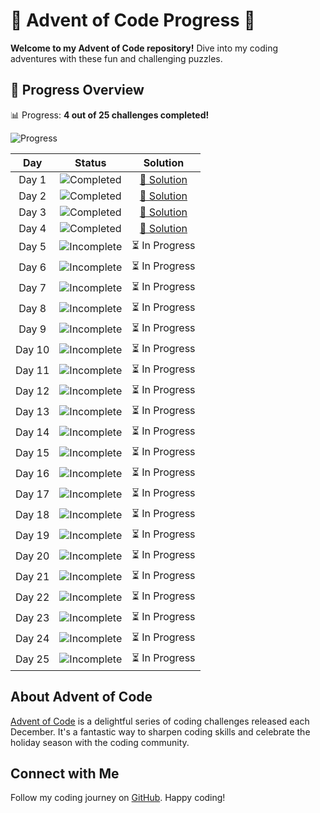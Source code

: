 
# 🎄 Advent of Code Progress 🌟

**Welcome to my Advent of Code repository!** Dive into my coding adventures with these fun and challenging puzzles.

## 🚀 Progress Overview

📊 Progress: **4 out of 25 challenges completed!**

![Progress](https://progress-bar.dev/16/?title=Completed&width=300)

| Day | Status | Solution |
|:---:|:------:|:--------:|
| Day 1 | ![Completed](https://img.shields.io/badge/Day%201-Completed-green) | [🔗 Solution](https://github.com/ziebamikolaj/advent-of-code/blob/main/Day1.cs) |
| Day 2 | ![Completed](https://img.shields.io/badge/Day%202-Completed-green) | [🔗 Solution](https://github.com/ziebamikolaj/advent-of-code/blob/main/Day2.cs) |
| Day 3 | ![Completed](https://img.shields.io/badge/Day%203-Completed-green) | [🔗 Solution](https://github.com/ziebamikolaj/advent-of-code/blob/main/Day3.cs) |
| Day 4 | ![Completed](https://img.shields.io/badge/Day%204-Completed-green) | [🔗 Solution](https://github.com/ziebamikolaj/advent-of-code/blob/main/Day4.cs) |
| Day 5 | ![Incomplete](https://img.shields.io/badge/Day%205-Incomplete-red) | ⏳ In Progress |
| Day 6 | ![Incomplete](https://img.shields.io/badge/Day%206-Incomplete-red) | ⏳ In Progress |
| Day 7 | ![Incomplete](https://img.shields.io/badge/Day%207-Incomplete-red) | ⏳ In Progress |
| Day 8 | ![Incomplete](https://img.shields.io/badge/Day%208-Incomplete-red) | ⏳ In Progress |
| Day 9 | ![Incomplete](https://img.shields.io/badge/Day%209-Incomplete-red) | ⏳ In Progress |
| Day 10 | ![Incomplete](https://img.shields.io/badge/Day%2010-Incomplete-red) | ⏳ In Progress |
| Day 11 | ![Incomplete](https://img.shields.io/badge/Day%2011-Incomplete-red) | ⏳ In Progress |
| Day 12 | ![Incomplete](https://img.shields.io/badge/Day%2012-Incomplete-red) | ⏳ In Progress |
| Day 13 | ![Incomplete](https://img.shields.io/badge/Day%2013-Incomplete-red) | ⏳ In Progress |
| Day 14 | ![Incomplete](https://img.shields.io/badge/Day%2014-Incomplete-red) | ⏳ In Progress |
| Day 15 | ![Incomplete](https://img.shields.io/badge/Day%2015-Incomplete-red) | ⏳ In Progress |
| Day 16 | ![Incomplete](https://img.shields.io/badge/Day%2016-Incomplete-red) | ⏳ In Progress |
| Day 17 | ![Incomplete](https://img.shields.io/badge/Day%2017-Incomplete-red) | ⏳ In Progress |
| Day 18 | ![Incomplete](https://img.shields.io/badge/Day%2018-Incomplete-red) | ⏳ In Progress |
| Day 19 | ![Incomplete](https://img.shields.io/badge/Day%2019-Incomplete-red) | ⏳ In Progress |
| Day 20 | ![Incomplete](https://img.shields.io/badge/Day%2020-Incomplete-red) | ⏳ In Progress |
| Day 21 | ![Incomplete](https://img.shields.io/badge/Day%2021-Incomplete-red) | ⏳ In Progress |
| Day 22 | ![Incomplete](https://img.shields.io/badge/Day%2022-Incomplete-red) | ⏳ In Progress |
| Day 23 | ![Incomplete](https://img.shields.io/badge/Day%2023-Incomplete-red) | ⏳ In Progress |
| Day 24 | ![Incomplete](https://img.shields.io/badge/Day%2024-Incomplete-red) | ⏳ In Progress |
| Day 25 | ![Incomplete](https://img.shields.io/badge/Day%2025-Incomplete-red) | ⏳ In Progress |

## About Advent of Code

[Advent of Code](https://adventofcode.com/) is a delightful series of coding challenges released each December. It's a fantastic way to sharpen coding skills and celebrate the holiday season with the coding community.

## Connect with Me

Follow my coding journey on [GitHub](https://github.com/ziebamikolaj). Happy coding!

